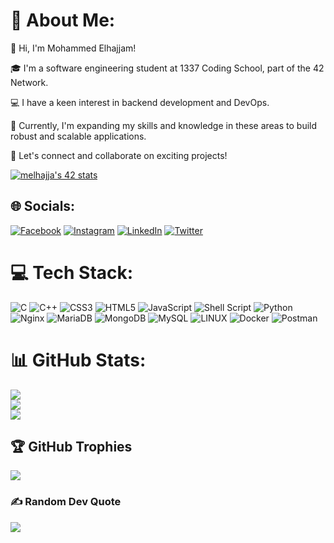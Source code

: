 # 💫 About Me:
<!--👋 Hi, I’m Mohammed<br>👀 I’m interested in web development and devops<br>🌱 I’m currently learning c c++ javascript, problem solving<br>💞️ I’m looking to collaborate on Backend and devops projects<br> 📫 How to reach me @melhajjam -->
👋 Hi, I'm Mohammed Elhajjam!

🎓 I'm a software engineering student at 1337 Coding School, part of the 42 Network.

💻 I have a keen interest in backend development and DevOps.

🌱 Currently, I'm expanding my skills and knowledge in these areas to build robust and scalable applications.

🔗 Let's connect and collaborate on exciting projects!

[![melhajja's 42 stats](https://badge.mediaplus.ma/binary/melhajja)](https://github.com/oakoudad/badge42)
## 🌐 Socials:
[![Facebook](https://img.shields.io/badge/Facebook-%231877F2.svg?logo=Facebook&logoColor=white)](https://facebook.com/md.elhajjam) [![Instagram](https://img.shields.io/badge/Instagram-%23E4405F.svg?logo=Instagram&logoColor=white)](https://instagram.com/md.elhajjam) [![LinkedIn](https://img.shields.io/badge/LinkedIn-%230077B5.svg?logo=linkedin&logoColor=white)](https://linkedin.com/in/melhajjam) [![Twitter](https://img.shields.io/badge/Twitter-%231DA1F2.svg?logo=Twitter&logoColor=white)](https://twitter.com/md_elhajjam) 

# 💻 Tech Stack:
![C](https://img.shields.io/badge/c-%2300599C.svg?style=for-the-badge&logo=c&logoColor=white) ![C++](https://img.shields.io/badge/c++-%2300599C.svg?style=for-the-badge&logo=c%2B%2B&logoColor=white) ![CSS3](https://img.shields.io/badge/css3-%231572B6.svg?style=for-the-badge&logo=css3&logoColor=white) ![HTML5](https://img.shields.io/badge/html5-%23E34F26.svg?style=for-the-badge&logo=html5&logoColor=white) ![JavaScript](https://img.shields.io/badge/javascript-%23323330.svg?style=for-the-badge&logo=javascript&logoColor=%23F7DF1E) ![Shell Script](https://img.shields.io/badge/shell_script-%23121011.svg?style=for-the-badge&logo=gnu-bash&logoColor=white) ![Python](https://img.shields.io/badge/python-3670A0?style=for-the-badge&logo=python&logoColor=ffdd54) ![Nginx](https://img.shields.io/badge/nginx-%23009639.svg?style=for-the-badge&logo=nginx&logoColor=white) ![MariaDB](https://img.shields.io/badge/MariaDB-003545?style=for-the-badge&logo=mariadb&logoColor=white) ![MongoDB](https://img.shields.io/badge/MongoDB-%234ea94b.svg?style=for-the-badge&logo=mongodb&logoColor=white) ![MySQL](https://img.shields.io/badge/mysql-%2300f.svg?style=for-the-badge&logo=mysql&logoColor=white) ![LINUX](https://img.shields.io/badge/Linux-FCC624?style=for-the-badge&logo=linux&logoColor=black) ![Docker](https://img.shields.io/badge/docker-%230db7ed.svg?style=for-the-badge&logo=docker&logoColor=white) ![Postman](https://img.shields.io/badge/Postman-FF6C37?style=for-the-badge&logo=postman&logoColor=white)
# 📊 GitHub Stats:
![](https://github-readme-stats.vercel.app/api?username=melhajjam&theme=dark&hide_border=false&include_all_commits=true&count_private=true)<br/>
![](https://github-readme-streak-stats.herokuapp.com/?user=melhajjam&theme=dark&hide_border=false)<br/>
![](https://github-readme-stats.vercel.app/api/top-langs/?username=melhajjam&theme=dark&hide_border=false&include_all_commits=true&count_private=true&layout=compact)

## 🏆 GitHub Trophies
![](https://github-profile-trophy.vercel.app/?username=melhajjam&theme=matrix&no-frame=false&no-bg=true&margin-w=4)

### ✍️ Random Dev Quote
![](https://quotes-github-readme.vercel.app/api?type=vertical&theme=dark)

<!-- Proudly created with GPRM ( https://gprm.itsvg.in ) -->

